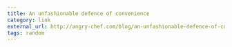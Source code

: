 ```yaml
---
title: An unfashionable defence of convenience
category: link
external_url: http://angry-chef.com/blog/an-unfashionable-defence-of-convenience
tags: random
---
```

